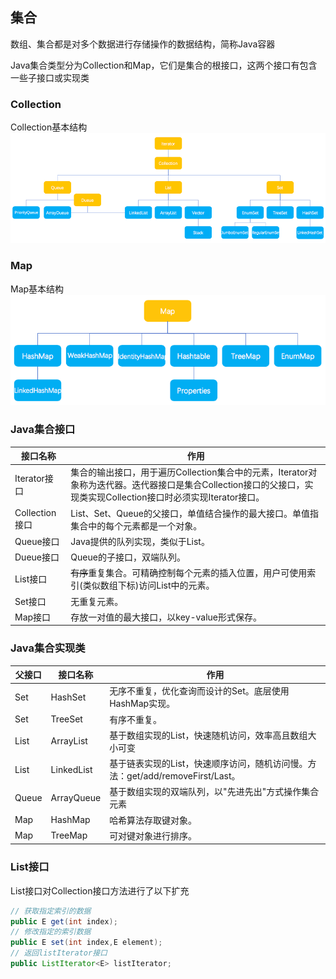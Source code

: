## 集合

数组、集合都是对多个数据进行存储操作的数据结构，简称Java容器

Java集合类型分为Collection和Map，它们是集合的根接口，这两个接口有包含一些子接口或实现类



### Collection

Collection基本结构
![CollectionBasicStructure.png](collectionmap/CollectionBasicStructure.png)


### Map

Map基本结构
![MapBasicStructure.png](MapBasicStructure.png)

### Java集合接口

接口名称|作用
---|---
Iterator接口|集合的输出接口，用于遍历Collection集合中的元素，Iterator对象称为迭代器。迭代器接口是集合Collection接口的父接口，实现类实现Collection接口时必须实现Iterator接口。
Collection接口|List、Set、Queue的父接口，单值结合操作的最大接口。单值指集合中的每个元素都是一个对象。
Queue接口|Java提供的队列实现，类似于List。
Dueue接口|Queue的子接口，双端队列。
List接口|~~有序~~重复集合。可精确控制每个元素的插入位置，用户可使用索引(类似数组下标)访问List中的元素。
Set接口|无重复元素。
Map接口|存放一对值的最大接口，以key-value形式保存。

### Java集合实现类

父接口|接口名称|作用
---|---|---
Set|HashSet|无序不重复，优化查询而设计的Set。底层使用HashMap实现。
Set|TreeSet|有序不重复。
List|ArrayList|基于数组实现的List，快速随机访问，效率高且数组大小可变
List|LinkedList|基于链表实现的List，快速顺序访问，随机访问慢。方法：get/add/removeFirst/Last。
Queue|ArrayQueue|基于数组实现的双端队列，以"先进先出"方式操作集合元素
Map|HashMap|哈希算法存取键对象。
Map|TreeMap|可对键对象进行排序。

### List接口

List接口对Collection接口方法进行了以下扩充
```java
// 获取指定索引的数据
public E get(int index);
// 修改指定的索引数据
public E set(int index,E element);
// 返回listIterator接口
public ListIterator<E> listIterator;
```
